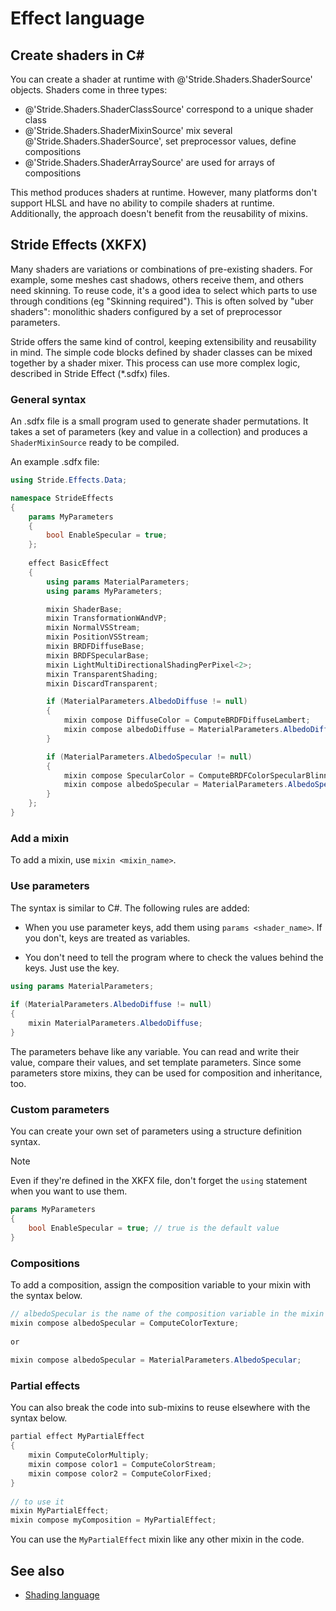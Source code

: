 # Effect language

## Create shaders in C&#35;

You can create a shader at runtime with @'Stride.Shaders.ShaderSource' objects. Shaders come in three types:

- @'Stride.Shaders.ShaderClassSource' correspond to a unique shader class
- @'Stride.Shaders.ShaderMixinSource' mix several @'Stride.Shaders.ShaderSource', set preprocessor values, define compositions
- @'Stride.Shaders.ShaderArraySource' are used for arrays of compositions

This method produces shaders at runtime. However, many platforms don't support HLSL and have no ability to compile shaders at runtime. Additionally, the approach doesn't benefit from the reusability of mixins.

## Stride Effects (XKFX)

Many shaders are variations or combinations of pre-existing shaders. For example, some meshes cast shadows, others receive them, and others need skinning. To reuse code, it's a good idea to select which parts to use through conditions (eg "Skinning required"). This is often solved by "uber shaders": monolithic shaders configured by a set of preprocessor parameters.

Stride offers the same kind of control, keeping extensibility and reusability in mind. The simple code blocks defined by shader classes can be mixed together by a shader mixer. This process can use more complex logic, described in Stride Effect (*.sdfx) files.

### General syntax

An .sdfx file is a small program used to generate shader permutations. It takes a set of parameters (key and value in a collection) and produces a `ShaderMixinSource` ready to be compiled.

An example .sdfx file:

```cs
using Stride.Effects.Data;

namespace StrideEffects
{
	params MyParameters
	{
		bool EnableSpecular = true;
	};
	
	effect BasicEffect
	{
		using params MaterialParameters;
		using params MyParameters;

		mixin ShaderBase;
		mixin TransformationWAndVP;
		mixin NormalVSStream;
		mixin PositionVSStream;
		mixin BRDFDiffuseBase;
		mixin BRDFSpecularBase;
		mixin LightMultiDirectionalShadingPerPixel<2>;
		mixin TransparentShading;
		mixin DiscardTransparent;

		if (MaterialParameters.AlbedoDiffuse != null)
		{
			mixin compose DiffuseColor = ComputeBRDFDiffuseLambert;
			mixin compose albedoDiffuse = MaterialParameters.AlbedoDiffuse;
		}

		if (MaterialParameters.AlbedoSpecular != null)
		{
			mixin compose SpecularColor = ComputeBRDFColorSpecularBlinnPhong;
			mixin compose albedoSpecular = MaterialParameters.AlbedoSpecular;
		}
	};
}
```

### Add a mixin

To add a mixin, use `mixin <mixin_name>`.

### Use parameters

The syntax is similar to C#. The following rules are added:

- When you use parameter keys, add them using `params <shader_name>`. If you don't, keys are treated as variables.

- You don't need to tell the program where to check the values behind the keys. Just use the key.

```cs
using params MaterialParameters;
 
if (MaterialParameters.AlbedoDiffuse != null)
{
	mixin MaterialParameters.AlbedoDiffuse;
}
```

The parameters behave like any variable. You can read and write their value, compare their values, and set template parameters. Since some parameters store mixins, they can be used for composition and inheritance, too.

### Custom parameters

You can create your own set of parameters using a structure definition syntax. 

>[!Note]
>Even if they're defined in the XKFX file, don't forget the `using` statement when you want to use them.

```cs
params MyParameters
{
	bool EnableSpecular = true; // true is the default value
}
```

### Compositions

To add a composition, assign the composition variable to your mixin with the syntax below.

```cs
// albedoSpecular is the name of the composition variable in the mixin
mixin compose albedoSpecular = ComputeColorTexture;
 
or
 
mixin compose albedoSpecular = MaterialParameters.AlbedoSpecular;
```

### Partial effects

You can also break the code into sub-mixins to reuse elsewhere with the syntax below.

```cs
partial effect MyPartialEffect
{
	mixin ComputeColorMultiply;
	mixin compose color1 = ComputeColorStream;
	mixin compose color2 = ComputeColorFixed;
}
 
// to use it
mixin MyPartialEffect;
mixin compose myComposition = MyPartialEffect;
```

You can use the `MyPartialEffect` mixin like any other mixin in the code.

## See also

* [Shading language](shading-language/index.md)